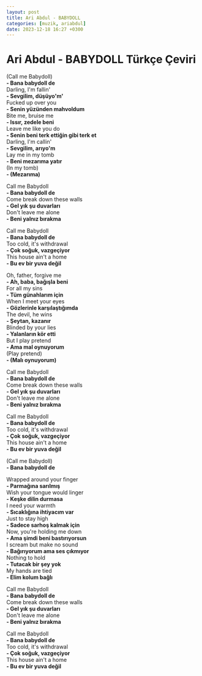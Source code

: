 ```yaml
---
layout: post
title: Ari Abdul - BABYDOLL
categories: [muzik, ariabdul]
date: 2023-12-18 16:27 +0300
---
```


# Ari Abdul - BABYDOLL Türkçe Çeviri


(Call me Babydoll) <br>
**- Bana babydoll de <br>**
Darling, I'm fallin' <br>
**- Sevgilim, düşüyo'm' <br>**
Fucked up over you <br>
**- Senin yüzünden mahvoldum <br>**
Bite me, bruise me <br>
**- Issır, zedele beni <br>**
Leave me like you do <br>
**- Senin beni terk ettiğin gibi terk et <br>**
Darling, I'm callin' <br>
**- Sevgilim, arıyo'm <br>**
Lay me in my tomb <br>
**- Beni mezarıma yatır <br>**
(In my tomb) <br>
**- (Mezarıma)**

Call me Babydoll <br>
**- Bana babydoll de <br>**
Come break down these walls <br>
**- Gel yık şu duvarları <br>**
Don't leave me alone <br>
**- Beni yalnız bırakma**

Call me Babydoll <br>
**- Bana babydoll de <br>**
Too cold, it's withdrawal <br>
**- Çok soğuk, vazgeçiyor <br>**
This house ain't a home <br>
**- Bu ev bir yuva değil**

Oh, father, forgive me <br>
**- Ah, baba, bağışla beni <br>**
For all my sins <br>
**- Tüm günahlarım için <br>**
When I meet your eyes <br>
**- Gözlerinle karşılaştığımda <br>**
The devil, he wins <br>
**- Şeytan, kazanır <br>**
Blinded by your lies <br>
**- Yalanların kör etti <br>**
But I play pretend <br>
**- Ama mal oynuyorum <br>**
(Play pretend) <br>
**- (Malı oynuyorum)**

Call me Babydoll <br>
**- Bana babydoll de <br>**
Come break down these walls <br>
**- Gel yık şu duvarları <br>**
Don't leave me alone <br>
**- Beni yalnız bırakma**

Call me Babydoll <br>
**- Bana babydoll de <br>**
Too cold, it's withdrawal <br>
**- Çok soğuk, vazgeçiyor <br>**
This house ain't a home <br>
**- Bu ev bir yuva değil**

(Call me Babydoll) <br>
**- Bana babydoll de**

Wrapped around your finger <br>
**- Parmağına sarılmış <br>**
Wish your tongue would linger <br>
**- Keşke dilin durmasa <br>**
I need your warmth <br>
**- Sıcaklığına ihtiyacım var <br>**
Just to stay high <br>
**- Sadece sarhoş kalmak için <br>**
Now, you're holding me down <br>
**- Ama şimdi beni bastırıyorsun <br>**
I scream but make no sound <br>
**- Bağırıyorum ama ses çıkmıyor <br>**
Nothing to hold <br>
**- Tutacak bir şey yok <br>**
My hands are tied <br>
**- Elim kolum bağlı**

Call me Babydoll <br>
**- Bana babydoll de <br>**
Come break down these walls <br>
**- Gel yık şu duvarları <br>**
Don't leave me alone <br>
**- Beni yalnız bırakma**

Call me Babydoll <br>
**- Bana babydoll de <br>**
Too cold, it's withdrawal <br>
**- Çok soğuk, vazgeçiyor <br>**
This house ain't a home <br>
**- Bu ev bir yuva değil**